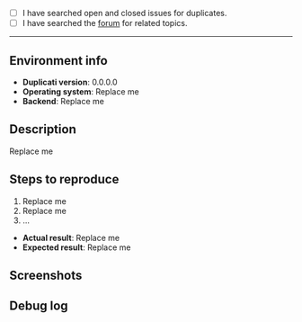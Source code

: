 <!-- Thank you for taking the time to submit an issue using this template. By following the instructions and filling out the sections below, you will help the developers get the necessary information to fix your issue. You may remove sections that aren't relevant to your particular case. You can also preview your report before submitting it. -->
<!-- Love Duplicati? Please consider supporting our collective at https://opencollective.com/duplicati/donate. -->

<!-- Please search to see if an issue has already been created for your report. -->
<!-- Replace the empty checkbox [ ] below with a checked one [x] if you already searched for duplicate bugs. -->
- [ ] I have searched open and closed issues for duplicates.
- [ ] I have searched the [forum](https://forum.duplicati.com) for related topics.

----------------------------------------

## Environment info
<!-- Please include some relevant information about your environment. -->
<!-- For "Backend", please indicate the backup destination (e.g. Amazon S3, OneDrive, FTP, WebDAV, local). -->
- **Duplicati version**: 0.0.0.0
- **Operating system**: Replace me
- **Backend**: Replace me

## Description
<!-- Describe the issue that you are experiencing below. -->
Replace me

## Steps to reproduce
<!-- List the steps to reproduce the bug if possible. -->
1. Replace me
2. Replace me
3. ...

<!-- For "Actual result", describe what happens after you run the steps above (i.e. buggy behavior). -->
<!-- For "Expected result", describe what should happen after you run the steps above (i.e. corrected behavior). -->
- **Actual result**:
Replace me
- **Expected result**:
Replace me

## Screenshots
<!-- Make it easier to get your point across with screenshots. -->
<!-- You can drag & drop or paste your images below. -->

## Debug log
<!-- Posting a debug log helps the developers find and fix your particular issue more easily. -->
<!-- Please wrap your code in code blocks with triple back-ticks to increase readability. -->
